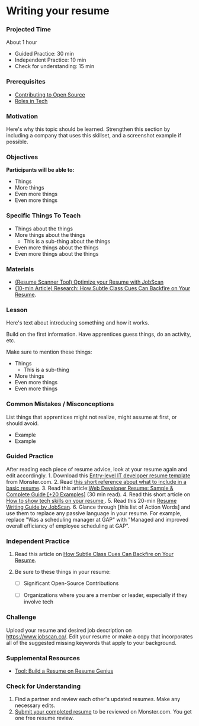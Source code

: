 # Writing your resume

### Projected Time

About 1 hour
- Guided Practice:  30 min
- Independent Practice:  10 min
- Check for understanding: 15 min


### Prerequisites

- [Contributing to Open Source](/open-source/open-source.md)
- [Roles in Tech](/roles-in-tech/roles-in-tech.md)

### Motivation

Here's why this topic should be learned. Strengthen this section by including a company that uses this skillset, and a screenshot example if possible.

### Objectives

**Participants will be able to:**

- Things
- More things
- Even more things
- Even more things

### Specific Things To Teach

- Things about the things
- More things about the things
	- This is a sub-thing about the things
- Even more things about the things
- Even more things about the things

### Materials

- [(Resume Scanner Tool) Optimize your Resume with JobScan](https://www.jobscan.co/)
- [(10-min Article) Research: How Subtle Class Cues Can Backfire on Your Resume](https://hbr.org/2016/12/research-how-subtle-class-cues-can-backfire-on-your-resume).
### Lesson

Here's text about introducing something and how it works.

Build on the first information. Have apprentices guess things, do an activity, etc.

Make sure to mention these things:

- Things
	- This is a sub-thing
- More things
- Even more things
- Even more things


### Common Mistakes / Misconceptions

List things that apprentices might not realize, might assume at first, or should avoid.

- Example
- Example


### Guided Practice
After reading each piece of resume advice, look at your resume again and edit accordingly.
	1. Download this [Entry-level IT developer resume template
	](https://www.monster.com/career-advice/article/sample-resume-IT-developer-entry-level) from Monster.com.
	2. Read [this short reference about what to include in a basic resume](https://career.ucsd.edu/undergraduates/prepar-resume-covlet/writing-effective-resume.html).
	3. Read this article:[Web Developer Resume: Sample & Complete Guide [+20 Examples]](https://zety.com/blog/web-developer-resume) (30 min read).
	4. Read this short article on [How to show tech skills on your resume
](https://www.monster.com/career-advice/article/show-your-skills-on-your-it-resume).
	5. Read this 20-min [Resume Writing Guide by JobScan](https://www.jobscan.co/resume-writing-guide).
	6. Glance through [this list of Action Words] and use them to replace any passive language in your resume. For example, replace "Was a scheduling manager at GAP" with "Managed and improved overall efficiancy of employee scheduling at GAP".

### Independent Practice

1. Read this article on [How Subtle Class Cues Can Backfire on Your Resume](https://hbr.org/2016/12/research-how-subtle-class-cues-can-backfire-on-your-resume).

2. Be sure to these things in your resume:
	- [ ] Significant Open-Source Contributions
	- [ ] Organizations where you are a member or leader, especially if they involve tech


### Challenge

Upload your resume and desired job description on https://www.jobscan.co/. Edit your resume or make a copy that incorporates all of the suggested missing keywords that apply to your background.

### Supplemental Resources
- [Tool: Build a Resume on Resume Genius](https://resumegenius.com/resume-formats)

### Check for Understanding
1. Find a partner and review each other's updated resumes. Make any necessary edits.
2. [Submit your completed resume](https://www.monster.com/resumes/post-resume2) to be reviewed on Monster.com. You get one free resume review.
